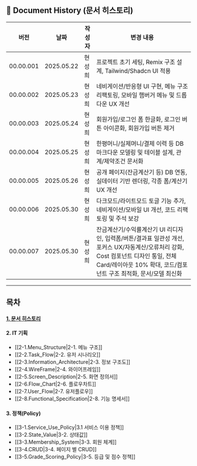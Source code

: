 ## 📄 Document History (문서 히스토리)

| 버전      | 날짜       | 작성자 | 변경 내용                                                                                                                                                                                                  |
| --------- | ---------- | ------ | ---------------------------------------------------------------------------------------------------------------------------------------------------------------------------------------------------------- |
| 00.00.001 | 2025.05.22 | 현성희 | 프로젝트 초기 세팅, Remix 구조 설계, Tailwind/Shadcn UI 적용                                                                                                                                               |
| 00.00.002 | 2025.05.23 | 현성희 | 네비게이션/반응형 UI 구현, 메뉴 구조 리팩토링, 모바일 햄버거 메뉴 및 드롭다운 UX 개선                                                                                                                      |
| 00.00.003 | 2025.05.24 | 현성희 | 회원가입/로그인 폼 한글화, 로그인 버튼 아이콘화, 회원가입 버튼 제거                                                                                                                                        |
| 00.00.004 | 2025.05.25 | 현성희 | 한평머니/실제머니/결제 이력 등 DB 마크다운 모델링 및 테이블 설계, 관계/제약조건 문서화                                                                                                                     |
| 00.00.005 | 2025.05.26 | 현성희 | 공개 페이지(잔금계산기 등) DB 연동, 실데이터 기반 렌더링, 각종 폼/계산기 UX 개선                                                                                                                           |
| 00.00.006 | 2025.05.30 | 현성희 | 다크모드/라이트모드 토글 기능 추가, 네비게이션/모바일 UI 개선, 코드 리팩토링 및 주석 보강                                                                                                                  |
| 00.00.007 | 2025.05.30 | 현성희 | 잔금계산기/수익률계산기 UI 리디자인, 입력폼/버튼/결과표 일관성 개선, 포커스 UX/자동계산/오류처리 강화, Cost 컴포넌트 디자인 통일, 전체 Card/레이아웃 10% 확대, 코드/컴포넌트 구조 최적화, 문서/모델 최신화 |

---

## 목차

#### [1. 문서 히스토리](1.Document_History)

#### 2. IT 기획

- [[2-1.Menu_Structure|2-1. 메뉴 구조]]
- [[2-2.Task_Flow|2-2. 유저 시나리오]]
- [[2-3.Information_Architecture|2-3. 정보 구조도]]
- [[2-4.WireFrame|2-4. 와이어프레임]]
- [[2-5.Screen_Description|2-5. 화면 정의서]]
- [[2-6.Flow_Chart|2-6. 플로우차트]]
- [[2-7.User_Flow|2-7. 유저플로우]]
- [[2-8.Functional_Specification|2-8. 기능 명세서]]

#### 3. 정책(Policy)

- [[3-1.Service_Use_Policy|3.1 서비스 이용 정책]]
- [[3-2.State_Value|3-2. 상태값]]
- [[3-3.Membership_System|3-3. 회원 체계]]
- [[3-4.CRUD|3-4. 페이지 별 CRUD]]
- [[3-5.Grade_Scoring_Policy|3-5. 등급 및 점수 정책]]
